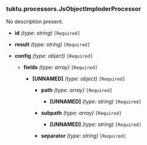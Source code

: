 ### tuktu.processors.JsObjectImploderProcessor
No description present.

  * **id** *(type: string)* `[Required]`

  * **result** *(type: string)* `[Required]`

  * **config** *(type: object)* `[Required]`

    * **fields** *(type: array)* `[Required]`

      * **[UNNAMED]** *(type: object)* `[Required]`

        * **path** *(type: array)* `[Required]`

          * **[UNNAMED]** *(type: string)* `[Required]`

        * **subpath** *(type: array)* `[Required]`

          * **[UNNAMED]** *(type: string)* `[Required]`

        * **separator** *(type: string)* `[Required]`

